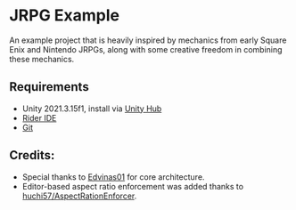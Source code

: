 # JRPG Example

An example project that is heavily inspired by mechanics from early Square Enix and Nintendo JRPGs, along with some creative freedom in combining these mechanics.

## Requirements

- Unity 2021.3.15f1, install via [Unity Hub](https://unity.com/download)
- [Rider IDE](https://www.jetbrains.com/rider/)
- [Git](https://git-scm.com/downloads)

## Credits:

- Special thanks to [Edvinas01](https://github.com/Edvinas01) for core architecture.
- Editor-based aspect ratio enforcement was added thanks to [huchi57/AspectRationEnforcer](https://github.com/huchi57/AspectRatioEnforcer).
